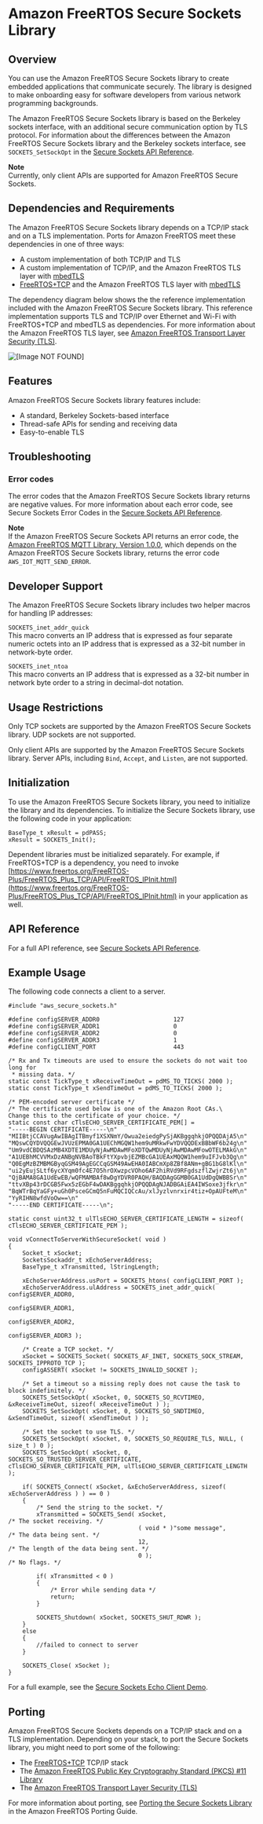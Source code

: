 # Amazon FreeRTOS Secure Sockets Library<a name="secure-sockets"></a>

## Overview<a name="freertos-secure-sockets-overview"></a>

You can use the Amazon FreeRTOS Secure Sockets library to create embedded applications that communicate securely\. The library is designed to make onboarding easy for software developers from various network programming backgrounds\.

The Amazon FreeRTOS Secure Sockets library is based on the Berkeley sockets interface, with an additional secure communication option by TLS protocol\. For information about the differences between the Amazon FreeRTOS Secure Sockets library and the Berkeley sockets interface, see `SOCKETS_SetSockOpt` in the [Secure Sockets API Reference](https://docs.aws.amazon.com/freertos/latest/lib-ref/html2/secure_sockets/index.html)\.

**Note**  
Currently, only client APIs are supported for Amazon FreeRTOS Secure Sockets\.

## Dependencies and Requirements<a name="freertos-secure-sockets-dependencies"></a>

The Amazon FreeRTOS Secure Sockets library depends on a TCP/IP stack and on a TLS implementation\. Ports for Amazon FreeRTOS meet these dependencies in one of three ways:
+ A custom implementation of both TCP/IP and TLS
+ A custom implementation of TCP/IP, and the Amazon FreeRTOS TLS layer with [mbedTLS](https://en.wikipedia.org/wiki/Mbed_TLS)
+ [FreeRTOS\+TCP](https://freertos.org/FreeRTOS-Plus/FreeRTOS_Plus_TCP/index.html) and the Amazon FreeRTOS TLS layer with [mbedTLS](https://en.wikipedia.org/wiki/Mbed_TLS)

The dependency diagram below shows the the reference implementation included with the Amazon FreeRTOS Secure Sockets library\. This reference implementation supports TLS and TCP/IP over Ethernet and Wi\-Fi with FreeRTOS\+TCP and mbedTLS as dependencies\. For more information about the Amazon FreeRTOS TLS layer, see [Amazon FreeRTOS Transport Layer Security \(TLS\)](security-tls.md)\.

![\[Image NOT FOUND\]](http://docs.aws.amazon.com/freertos/latest/userguide/images/sockets-dependencies.png)

## Features<a name="freertos-secure-sockets-features"></a>

Amazon FreeRTOS Secure Sockets library features include:
+ A standard, Berkeley Sockets\-based interface
+ Thread\-safe APIs for sending and receiving data
+ Easy\-to\-enable TLS

## Troubleshooting<a name="freertos-secure-sockets-troubleshooting"></a>

### Error codes<a name="w3aab9c35c11b5"></a>

The error codes that the Amazon FreeRTOS Secure Sockets library returns are negative values\. For more information about each error code, see Secure Sockets Error Codes in the [Secure Sockets API Reference](https://docs.aws.amazon.com/freertos/latest/lib-ref/html2/secure_sockets/index.html)\.

**Note**  
If the Amazon FreeRTOS Secure Sockets API returns an error code, the [Amazon FreeRTOS MQTT Library, Version 1\.0\.0](freertos-lib-cloud-mqtt.md), which depends on the Amazon FreeRTOS Secure Sockets library, returns the error code `AWS_IOT_MQTT_SEND_ERROR`\.

## Developer Support<a name="freertos-secure-sockets-support"></a>

The Amazon FreeRTOS Secure Sockets library includes two helper macros for handling IP addresses:

`SOCKETS_inet_addr_quick`  
This macro converts an IP address that is expressed as four separate numeric octets into an IP address that is expressed as a 32\-bit number in network\-byte order\.

`SOCKETS_inet_ntoa`  
This macro converts an IP address that is expressed as a 32\-bit number in network byte order to a string in decimal\-dot notation\.

## Usage Restrictions<a name="freertos-secure-sockets-restrictions"></a>

Only TCP sockets are supported by the Amazon FreeRTOS Secure Sockets library\. UDP sockets are not supported\.

Only client APIs are supported by the Amazon FreeRTOS Secure Sockets library\. Server APIs, including `Bind`, `Accept`, and `Listen`, are not supported\.

## Initialization<a name="freertos-secure-sockets-initialization"></a>

To use the Amazon FreeRTOS Secure Sockets library, you need to initialize the library and its dependencies\. To initialize the Secure Sockets library, use the following code in your application:

```
BaseType_t xResult = pdPASS;
xResult = SOCKETS_Init();
```

Dependent libraries must be initialized separately\. For example, if FreeRTOS\+TCP is a dependency, you need to invoke [https://www.freertos.org/FreeRTOS-Plus/FreeRTOS_Plus_TCP/API/FreeRTOS_IPInit.html](https://www.freertos.org/FreeRTOS-Plus/FreeRTOS_Plus_TCP/API/FreeRTOS_IPInit.html) in your application as well\.

## API Reference<a name="freertos-secure-sockets-api"></a>

For a full API reference, see [Secure Sockets API Reference](https://docs.aws.amazon.com/freertos/latest/lib-ref/html2/secure_sockets/index.html)\.

## Example Usage<a name="freertos-secure-sockets-example"></a>

The following code connects a client to a server\.

```
#include "aws_secure_sockets.h"

#define configSERVER_ADDR0                     127
#define configSERVER_ADDR1                     0
#define configSERVER_ADDR2                     0
#define configSERVER_ADDR3                     1
#define configCLIENT_PORT                      443

/* Rx and Tx timeouts are used to ensure the sockets do not wait too long for
 * missing data. */
static const TickType_t xReceiveTimeOut = pdMS_TO_TICKS( 2000 );
static const TickType_t xSendTimeOut = pdMS_TO_TICKS( 2000 );

/* PEM-encoded server certificate */
/* The certificate used below is one of the Amazon Root CAs.\
Change this to the certificate of your choice. */
static const char cTlsECHO_SERVER_CERTIFICATE_PEM[] =
"-----BEGIN CERTIFICATE-----\n"
"MIIBtjCCAVugAwIBAgITBmyf1XSXNmY/Owua2eiedgPySjAKBggqhkjOPQQDAjA5\n"
"MQswCQYDVQQGEwJVUzEPMA0GA1UEChMGQW1hem9uMRkwFwYDVQQDExBBbWF6b24g\n"
"Um9vdCBDQSAzMB4XDTE1MDUyNjAwMDAwMFoXDTQwMDUyNjAwMDAwMFowOTELMAkG\n"
"A1UEBhMCVVMxDzANBgNVBAoTBkFtYXpvbjEZMBcGA1UEAxMQQW1hem9uIFJvb3Qg\n"
"Q0EgMzBZMBMGByqGSM49AgEGCCqGSM49AwEHA0IABCmXp8ZBf8ANm+gBG1bG8lKl\n"
"ui2yEujSLtf6ycXYqm0fc4E7O5hrOXwzpcVOho6AF2hiRVd9RFgdszflZwjrZt6j\n"
"QjBAMA8GA1UdEwEB/wQFMAMBAf8wDgYDVR0PAQH/BAQDAgGGMB0GA1UdDgQWBBSr\n"
"ttvXBp43rDCGB5Fwx5zEGbF4wDAKBggqhkjOPQQDAgNJADBGAiEA4IWSoxe3jfkr\n"
"BqWTrBqYaGFy+uGh0PsceGCmQ5nFuMQCIQCcAu/xlJyzlvnrxir4tiz+OpAUFteM\n"
"YyRIHN8wfdVoOw==\n"
"-----END CERTIFICATE-----\n";

static const uint32_t ulTlsECHO_SERVER_CERTIFICATE_LENGTH = sizeof( cTlsECHO_SERVER_CERTIFICATE_PEM );

void vConnectToServerWithSecureSocket( void )
{
    Socket_t xSocket;
    SocketsSockaddr_t xEchoServerAddress;
    BaseType_t xTransmitted, lStringLength;

    xEchoServerAddress.usPort = SOCKETS_htons( configCLIENT_PORT );
    xEchoServerAddress.ulAddress = SOCKETS_inet_addr_quick( configSERVER_ADDR0,
                                                            configSERVER_ADDR1,
                                                            configSERVER_ADDR2,
                                                            configSERVER_ADDR3 );
                                                            
    /* Create a TCP socket. */
    xSocket = SOCKETS_Socket( SOCKETS_AF_INET, SOCKETS_SOCK_STREAM, SOCKETS_IPPROTO_TCP );
    configASSERT( xSocket != SOCKETS_INVALID_SOCKET );
    
    /* Set a timeout so a missing reply does not cause the task to block indefinitely. */
    SOCKETS_SetSockOpt( xSocket, 0, SOCKETS_SO_RCVTIMEO, &xReceiveTimeOut, sizeof( xReceiveTimeOut ) );
    SOCKETS_SetSockOpt( xSocket, 0, SOCKETS_SO_SNDTIMEO, &xSendTimeOut, sizeof( xSendTimeOut ) );

    /* Set the socket to use TLS. */
    SOCKETS_SetSockOpt( xSocket, 0, SOCKETS_SO_REQUIRE_TLS, NULL, ( size_t ) 0 );
    SOCKETS_SetSockOpt( xSocket, 0, SOCKETS_SO_TRUSTED_SERVER_CERTIFICATE, cTlsECHO_SERVER_CERTIFICATE_PEM, ulTlsECHO_SERVER_CERTIFICATE_LENGTH );

    if( SOCKETS_Connect( xSocket, &xEchoServerAddress, sizeof( xEchoServerAddress ) ) == 0 )
    {
        /* Send the string to the socket. */
        xTransmitted = SOCKETS_Send( xSocket,                         /* The socket receiving. */
                                     ( void * )"some message",        /* The data being sent. */
                                     12,                              /* The length of the data being sent. */
                                     0 );                             /* No flags. */

        if( xTransmitted < 0 )
        {
            /* Error while sending data */
            return;
        }

        SOCKETS_Shutdown( xSocket, SOCKETS_SHUT_RDWR );
    }
    else
    {
        //failed to connect to server
    }

    SOCKETS_Close( xSocket );
}
```

For a full example, see the [Secure Sockets Echo Client Demo](secure-sockets-demo.md)\.

## Porting<a name="freertos-secure-sockets-porting"></a>

Amazon FreeRTOS Secure Sockets depends on a TCP/IP stack and on a TLS implementation\. Depending on your stack, to port the Secure Sockets library, you might need to port some of the following:
+ The [FreeRTOS\+TCP](https://freertos.org/FreeRTOS-Plus/FreeRTOS_Plus_TCP/index.html) TCP/IP stack
+ The [Amazon FreeRTOS Public Key Cryptography Standard \(PKCS\) \#11 Library](security-pkcs.md)
+ The [Amazon FreeRTOS Transport Layer Security \(TLS\)](security-tls.md)

For more information about porting, see [Porting the Secure Sockets Library](https://docs.aws.amazon.com/freertos/latest/portingguide/afr-porting-ss.html) in the Amazon FreeRTOS Porting Guide\.
